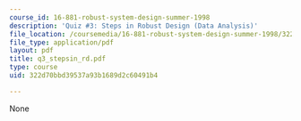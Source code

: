 ```yaml
---
course_id: 16-881-robust-system-design-summer-1998
description: 'Quiz #3: Steps in Robust Design (Data Analysis)'
file_location: /coursemedia/16-881-robust-system-design-summer-1998/322d70bbd39537a93b1689d2c60491b4_q3_stepsin_rd.pdf
file_type: application/pdf
layout: pdf
title: q3_stepsin_rd.pdf
type: course
uid: 322d70bbd39537a93b1689d2c60491b4

---
```

None